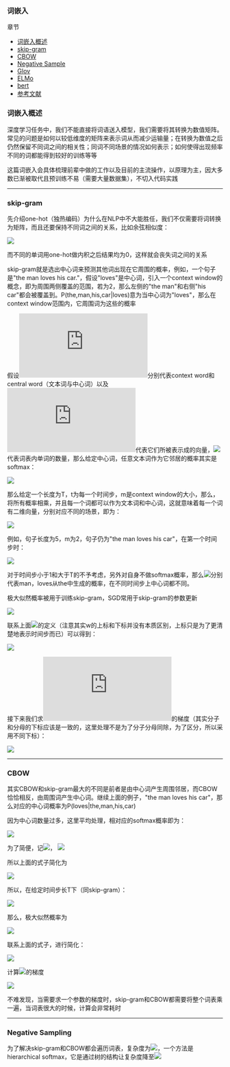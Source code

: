 ### 词嵌入

章节

- [词嵌入概述](#summary)
- [skip-gram](#skip)
- [CBOW](#cbow)
- [Negative Sample](#ns)
- [Glov](#glov)
- [ELMo](#elmo)
- [bert](#bert)
- [参考文献](#references)

### <div id='summary'>词嵌入概述</div>

深度学习任务中，我们不能直接将词语送入模型，我们需要将其转换为数值矩阵。常见的问题是如何以较低维度的矩阵来表示词从而减少运输量；在转换为数值之后仍然保留不同词之间的相关性；同词不同场景的情况如何表示；如何使得出现频率不同的词都能得到较好的训练等等

这篇词嵌入会具体梳理前辈中做的工作以及目前的主流操作，以原理为主，因大多数已渐被取代且预训练不易（需要大量数据集），不切入代码实践

***

### <div id='skip'>skip-gram</div>

先介绍one-hot（独热编码）为什么在NLP中不大能胜任，我们不仅需要将词转换为矩阵，而且还要保持不同词之间的关系，比如余弦相似度：

![](https://github.com/sherlcok314159/ML/blob/main/pre/Images/cos.png)

而不同的单词用one-hot做内积之后结果均为0，这样就会丧失词之间的关系

skip-gram就是选出中心词来预测其他词出现在它周围的概率，例如，一个句子是"the man loves his car."，假设"loves"是中心词，引入一个context window的概念，即为周围两侧覆盖的范围，若为2，那么左侧的"the man"和右侧"his car"都会被覆盖到。P(the,man,his,car|loves)意为当中心词为"loves"，那么在context window范围内，它周围词为这些的概率

假设![](http://latex.codecogs.com/svg.latex?w_i,w_c)分别代表context word和central word（文本词与中心词）以及![](http://latex.codecogs.com/svg.latex?u_i,v_c)代表它们所被表示成的向量，![](http://latex.codecogs.com/svg.latex?\mathcal{V})代表词表内单词的数量，那么给定中心词，任意文本词作为它邻居的概率其实是softmax：

![](https://github.com/sherlcok314159/ML/blob/main/pre/Images/skip.png)

那么给定一个长度为T，t为每一个时间步，m是context window的大小，那么，将所有概率相乘，并且每一个词都可以作为文本词和中心词，这就意味着每一个词有二维向量，分别对应不同的场景，即为：

![](https://github.com/sherlcok314159/ML/blob/main/pre/Images/skip_.png)

例如，句子长度为5，m为2，句子仍为"the man loves his car"，在第一个时间步时：

![](https://github.com/sherlcok314159/ML/blob/main/pre/Images/skip_t1.png)

对于时间步小于1和大于T的不予考虑，另外对自身不做softmax概率，那么![](http://latex.codecogs.com/svg.latex?P(w^2|w^1),P(w^3|w^1))分别代表man，loves从the中生成的概率，在不同时间步上中心词都不同。

极大似然概率被用于训练skip-gram，SGD常用于skip-gram的参数更新

![](https://github.com/sherlcok314159/ML/blob/main/pre/Images/skip_max.png)

联系上面![](http://latex.codecogs.com/svg.latex?P(w_i|w_c))的定义（注意其实w的上标和下标并没有本质区别，上标只是为了更清楚地表示时间步而已）可以得到：

![](https://github.com/sherlcok314159/ML/blob/main/pre/Images/skip_log.png)

接下来我们求![](http://latex.codecogs.com/svg.latex?v_c)的梯度（其实分子和分母的下标应该是一致的，这里处理不是为了分子分母同除，为了区分，所以采用不同下标）：

![](https://github.com/sherlcok314159/ML/blob/main/pre/Images/skip_log_.png)


***

### <div id='cbow'>CBOW</div>

其实CBOW和skip-gram最大的不同是前者是由中心词产生周围邻居，而CBOW恰恰相反，由周围词产生中心词。继续上面的例子，"the man loves his car"，那么对应的中心词概率为P(loves|the,man,his,car)

因为中心词数量过多，这里平均处理，相对应的softmax概率即为：

![](https://github.com/sherlcok314159/ML/blob/main/pre/Images/cbow.png)

为了简便，记![](http://latex.codecogs.com/svg.latex?\mathcal{W}_0=\\{w_{o1},\dots,w_{o2m}\\})，
![](http://latex.codecogs.com/svg.latex?\bar{\mathbf{v}}_o=(v_{o1}+\dots+v_{o2m})/(2m))

所以上面的式子简化为

![](https://github.com/sherlcok314159/ML/blob/main/pre/Images/cbow_simple.png)

所以，在给定时间步长T下（同skip-gram）：

![](https://github.com/sherlcok314159/ML/blob/main/pre/Images/cbow_.png)

那么，极大似然概率为

![](https://github.com/sherlcok314159/ML/blob/main/pre/Images/cbow_log.png)

联系上面的式子，进行简化：

![](https://github.com/sherlcok314159/ML/blob/main/pre/Images/cbow_concrete.png)

计算![](http://latex.codecogs.com/svg.latex?\bar{\mathbf{v}}_{oi})的梯度

![](https://github.com/sherlcok314159/ML/blob/main/pre/Images/cbow_last.png)

不难发现，当需要求一个参数的梯度时，skip-gram和CBOW都需要将整个词表乘一遍，当词表很大的时候，计算会非常耗时

***

### <div id='ns'>Negative Sampling</div>

为了解决skip-gram和CBOW都会遍历词表，复杂度为![](http://latex.codecogs.com/svg.latex?\mathbf{O}(n))，一个方法是hierarchical softmax，它是通过树的结构让复杂度降至![](http://latex.codecogs.com/svg.latex?\mathbf{O}(logn))